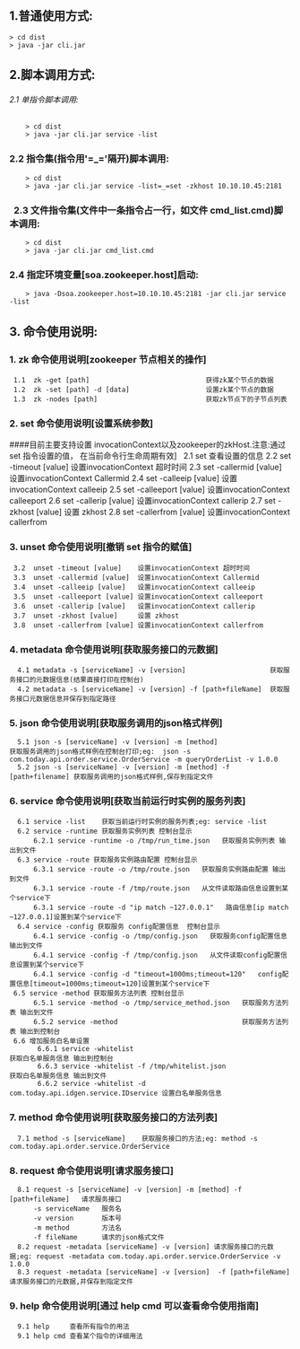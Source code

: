 ## 1.普通使用方式:  
    > cd dist  
    > java -jar cli.jar

## 2.脚本调用方式:  
######    2.1 单指令脚本调用:  
        > cd dist  
        > java -jar cli.jar service -list  
 
###   2.2 指令集(指令用'=_='隔开)脚本调用:  
        > cd dist  
        > java -jar cli.jar service -list=_=set -zkhost 10.10.10.45:2181
        
###   2.3 文件指令集(文件中一条指令占一行，如文件 cmd_list.cmd)脚本调用:  
        > cd dist  
        > java -jar cli.jar cmd_list.cmd
       
###   2.4 指定环境变量[soa.zookeeper.host]启动:   
        > java -Dsoa.zookeeper.host=10.10.10.45:2181 -jar cli.jar service -list   

## 3. 命令使用说明:    
    
###    1. zk 命令使用说明[zookeeper   节点相关的操作]  
     1.1  zk -get [path]                             获得zk某个节点的数据
     1.2  zk -set [path] -d [data]                   设置zk某个节点的数据
     1.3  zk -nodes [path]                           获取zk节点下的子节点列表
     
###    2. set 命令使用说明[设置系统参数]
####目前主要支持设置 invocationContext以及zookeeper的zkHost.注意:通过set 指令设置的值， 在当前命令行生命周期有效]    
     2.1  set                     查看设置的信息
     2.2  set -timeout [value]    设置invocationContext 超时时间
     2.3  set -callermid [value]  设置invocationContext Callermid
     2.4  set -calleeip [value]   设置invocationContext calleeip
     2.5  set -calleeport [value] 设置invocationContext calleeport
     2.6  set -callerip [value]   设置invocationContext callerip
     2.7  set -zkhost [value]     设置 zkhost
     2.8  set -callerfrom [value] 设置invocationContext callerfrom
     
###    3. unset 命令使用说明[撤销 set 指令的赋值]  
     3.2  unset -timeout [value]    设置invocationContext 超时时间
     3.3  unset -callermid [value]  设置invocationContext Callermid
     3.4  unset -calleeip [value]   设置invocationContext calleeip
     3.5  unset -calleeport [value] 设置invocationContext calleeport
     3.6  unset -callerip [value]   设置invocationContext callerip
     3.7  unset -zkhost [value]     设置 zkhost
     3.8  unset -callerfrom [value] 设置invocationContext callerfrom
     
###    4. metadata 命令使用说明[获取服务接口的元数据]  
      4.1 metadata -s [serviceName] -v [version]                     获取服务接口的元数据信息(结果直接打印在控制台)
      4.2 metadata -s [serviceName] -v [version] -f [path+fileName]  获取服务接口元数据信息并保存到指定路径
      
###    5. json 命令使用说明[获取服务调用的json格式样例]  
      5.1 json -s [serviceName] -v [version] -m [method]                    获取服务调用的json格式样例在控制台打印;eg:  json -s com.today.api.order.service.OrderService -m queryOrderList -v 1.0.0
      5.2 json -s [serviceName] -v [version] -m [method] -f [path+filename] 获取服务调用的json格式样例,保存到指定文件
      
###    6. service 命令使用说明[获取当前运行时实例的服务列表]  
      6.1 service -list    获取当前运行时实例的服务列表;eg: service -list
      6.2 service -runtime 获取服务实例列表 控制台显示
          6.2.1 service -runtime -o /tmp/run_time.json   获取服务实例列表 输出到文件
      6.3 service -route 获取服务实例路由配置 控制台显示
          6.3.1 service -route -o /tmp/route.json   获取服务实例路由配置 输出到文件
          6.3.1 service -route -f /tmp/route.json   从文件读取路由信息设置到某个service下
          6.3.1 service -route -d "ip match ~127.0.0.1"   路由信息[ip match ~127.0.0.1]设置到某个service下
      6.4 service -config 获取服务 config配置信息  控制台显示
          6.4.1 service -config -o /tmp/config.json   获取服务config配置信息 输出到文件
          6.4.1 service -config -f /tmp/config.json   从文件读取config配置信息设置到某个service下
          6.4.1 service -config -d "timeout=1000ms;timeout=120"   config配置信息[timeout=1000ms;timeout=120]设置到某个service下
     6.5 service -method 获取服务方法列表 控制台显示
          6.5.1 service -method -o /tmp/service_method.json   获取服务方法列表 输出到文件       
          6.5.2 service -method                               获取服务方法列表 输出到控制台
     6.6 增加服务白名单设置
           6.6.1 service -whitelist                                          获取白名单服务信息 输出到控制台
           6.6.3 service -whitelist -f /tmp/whitelist.json                   获取白名单服务信息 输出到文件
           6.6.2 service -whitelist -d com.today.api.idgen.service.IDservice 设置白名单服务信息
      
###    7. method 命令使用说明[获取服务接口的方法列表]  
      7.1 method -s [serviceName]    获取服务接口的方法;eg: method -s com.today.api.order.service.OrderService
      
###    8. request 命令使用说明[请求服务接口]  
      8.1 request -s [serviceName] -v [version] -m [method] -f [path+fileName]   请求服务接口
          -s serviceName   服务名
          -v version       版本号
          -m method        方法名
          -f fileName      请求的json格式文件    
      8.2 request -metadata [serviceName] -v [version] 请求服务接口的元数据;eg: request -metadata com.today.api.order.service.OrderService -v 1.0.0
      8.3 request -metadata [serviceName] -v [version]  -f [path+fileName]请求服务接口的元数据,并保存到指定文件

###    9. help 命令使用说明[通过  help cmd 可以查看命令使用指南]  
      9.1 help     查看所有指令的用法
      9.1 help cmd 查看某个指令的详细用法

